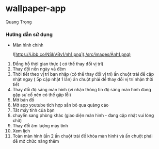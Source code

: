 # wallpaper-app
Quang Trọng


### Hướng dẫn sử dụng

- Màn hình chính

  ![https://i.ibb.co/NSkVBv1/nh1.png](./src/images/Ảnh1.png)


1. Đồng hồ thời gian thực ( có thể thay đổi vị trí)
2. Thay đổi nền ngày và đêm
3. Thời tiết theo vị trí bạn nhập (có thể thay đổi vị trí) ấn chuột trái để cập nhật ngay ( 5p cập nhật 1 lần) ấn chuột phải để thay đổi vị trí nhận thời tiết
4. Thay đổi độ sáng màn hình (vì nhận thông tin độ sáng màn hình đang gặp sự cố nên có thể gặp lỗi)
5. Mở bản đồ
6. Mở app youtube tích hợp sẵn bỏ qua quảng cáo 
7. Tắt máy tính của bạn
8. chuyển sang phòng khác (giao diện màn hình - đang cập nhật vui lòng chờ)
9. Thay đổi âm lượng máy tính
10. Xem lịch
11. Toàn màn hình (ấn 2 ần chuột trái để khóa màn hình) và ấn chuột phải để mở chức năng thêm 
